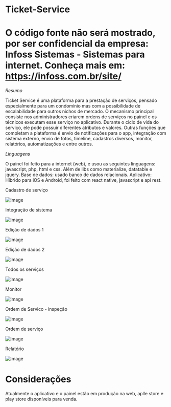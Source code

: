 # Ticket-Service
#  O código fonte não será mostrado, por ser confidencial da empresa: Infoss Sistemas - Sistemas para internet. Conheça mais em: https://infoss.com.br/site/

*Resumo*

Ticket Service é uma plataforma para a prestação de serviços, pensado especialmente para um condomínio mas com a possibilidade de escalabilidade para outros nichos de mercado. O mecanismo principal consiste nos administradores criarem ordens de serviços no painel e os técnicos executam esse serviço no aplicativo. Durante o ciclo de vida do serviço, ele pode possuir diferentes atributos e valores. Outras funções que completam a plataforma é envio de notificações para o app, integração com sistema externo, envio de fotos, timeline, cadastros diversos, monitor, relatórios, automatizações e entre outros. 

*Linguagens*

O painel foi feito para a internet (web), e usou as seguintes linguagens: javascript, php, html e css. Além de libs como materialize, datatable e jquery. 
Base de dados: usado banco de dados relacionais.
Aplicativo: Híbrido para iOS e Android, foi feito com react native, javascript e api rest. 

Cadastro de serviço

![image](https://github.com/MairaSantoss/Ticket-Service/assets/89280923/48716865-f3b2-4572-89eb-a0d445868752)

Integração de sistema

![image](https://github.com/MairaSantoss/Ticket-Service/assets/89280923/96b66547-d7c4-4ecf-b2b6-1c2adf590bf2)

Edição de dados 1

![image](https://github.com/MairaSantoss/Ticket-Service/assets/89280923/624eeacf-f211-41db-bb1b-df7627b4363a)

Edição de dados 2

![image](https://github.com/MairaSantoss/Ticket-Service/assets/89280923/082c3e66-1d2d-4af0-a4c0-8f4100b916a7)

Todos os serviços

![image](https://github.com/MairaSantoss/Ticket-Service/assets/89280923/097d3d0c-c90f-42af-8844-f61d45fb372b)

Monitor

![image](https://github.com/MairaSantoss/Ticket-Service/assets/89280923/aabc776b-c7a7-452f-965b-9e67da4f5325)

Ordem de Servico - inspeção

![image](https://github.com/MairaSantoss/Ticket-Service/assets/89280923/b132eaaf-5de7-49a3-8a63-0a84582b3809)

Ordem de serviço

![image](https://github.com/MairaSantoss/Ticket-Service/assets/89280923/17ea6fd3-5872-4013-b9de-19ab8432b069)

Relatório

![image](https://github.com/MairaSantoss/Ticket-Service/assets/89280923/7737b6d9-0d64-425a-8926-88c3bfab572f)
# Considerações
Atualmente o aplicativo e o painel estão em produção na web, aplle store e play store disponíveis para venda.



